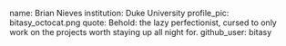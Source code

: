 name: Brian Nieves
institution: Duke University
profile_pic: bitasy_octocat.png
quote: Behold: the lazy perfectionist, cursed to only work on the projects worth staying up all night for.
github_user: bitasy
